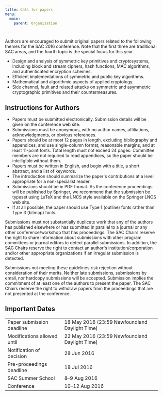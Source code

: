 ```yaml
---
title: Call for papers
menu:
  main:
    parent: Organization

---
```


Authors are encouraged to submit original papers related to the following themes
for the SAC 2016 conference. Note that the first three are traditional SAC
areas, and the fourth topic is the special focus for this year.

* Design and analysis of symmetric key primitives and cryptosystems, including
  block and stream ciphers, hash functions, MAC algorithms, and authenticated
  encryption schemes.
* Efficient implementations of symmetric and public key algorithms.
* Mathematical and algorithmic aspects of applied cryptology.
* Side channel, fault and related attacks on symmetric and asymmetric
  cryptographic primitives and their countermeasures.

## Instructions for Authors

* Papers must be submitted electronically. Submission details will be given on
  the conference web site.
* Submissions must be anonymous, with no author names, affiliations,
  acknowledgments, or obvious references.
* Papers should be at most 12 pages in length, excluding bibliography and
  appendices, and use single-column format, reasonable margins, and at least
  11-point fonts. Total length must not exceed 24 pages. Committee members are
  not required to read appendices, so the paper should be intelligible without
  them.
* Papers must be written in English, and begin with a title, a short abstract,
  and a list of keywords.
* The introduction should summarize the paper's contributions at a level
  appropriate for a non-specialist reader.
* Submissions should be in PDF format. As the conference proceedings will be
  published by Springer, we recommend that the submission be typeset using LaTeX
  and the LNCS style available on the Springer LNCS web site.
* If at all possible, the paper should use Type 1 (outline) fonts rather than
  Type 3 (bitmap) fonts.

Submissions must not substantially duplicate work that any of the authors has
published elsewhere or has submitted in parallel to a journal or any other
conference/workshop that has proceedings. The SAC Chairs reserve the right to
share information about submissions with other program committees or journal
editors to detect parallel submissions. In addition, the SAC Chairs reserve the
right to contact an author's institution/corporation and/or other appropriate
organizations if an irregular submission is detected.

Submissions not meeting these guidelines risk rejection without consideration of
their merits. Neither late submissions, submissions by email, nor hardcopy
submissions will be accepted. Submission implies the commitment of at least one
of the authors to present the paper. The SAC Chairs reserve the right to
withdraw papers from the proceedings that are not presented at the conference.


## Important Dates

|                                |                    |
|--------------------------------|--------------------|
| Paper submission deadline      |        18 May 2016 (23:59 Newfoundland Daylight Time) |
| Modifications allowed until    |        22 May 2016 (23:59 Newfoundland Daylight Time) |
| Notification of decision       |        28 Jun 2016 |
| Pre-proceedings deadline       |        18 Jul 2016 |
| SAC Summer School              |       8–9 Aug 2016 |
| Conference                     |     10–12 Aug 2016 |


